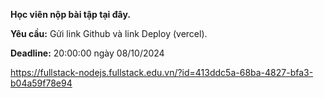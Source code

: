 **Học viên nộp bài tập tại đây.**

**Yêu cầu:** Gửi link Github và link Deploy (vercel).

**Deadline:** 20:00:00 ngày 08/10/2024

https://fullstack-nodejs.fullstack.edu.vn/?id=413ddc5a-68ba-4827-bfa3-b04a59f78e94
